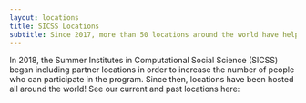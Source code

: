 ```yaml
---
layout: locations
title: SICSS Locations
subtitle: Since 2017, more than 50 locations around the world have helped participants to join our community.
---
```


In 2018, the Summer Institutes in Computational Social Science (SICSS) began including partner locations in
order to increase the number of people who can participate in the program. Since then, locations have been hosted all around the world! See our current and past locations here: